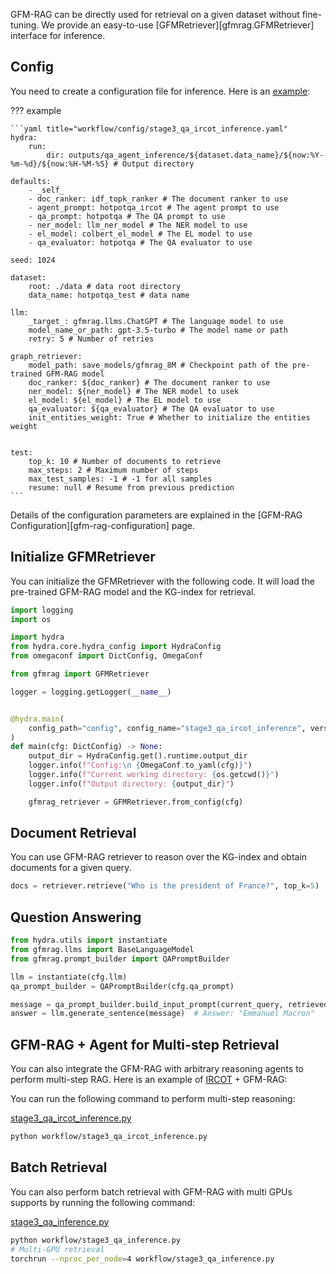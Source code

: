 GFM-RAG can be directly used for retrieval on a given dataset without fine-tuning. We provide an easy-to-use [GFMRetriever][gfmrag.GFMRetriever] interface for inference.

## Config
You need to create a configuration file for inference. Here is an [example](../../workflow/config/stage3_qa_ircot_inference.yaml):

??? example

    ```yaml title="workflow/config/stage3_qa_ircot_inference.yaml"
    hydra:
        run:
            dir: outputs/qa_agent_inference/${dataset.data_name}/${now:%Y-%m-%d}/${now:%H-%M-%S} # Output directory

    defaults:
        - _self_
        - doc_ranker: idf_topk_ranker # The document ranker to use
        - agent_prompt: hotpotqa_ircot # The agent prompt to use
        - qa_prompt: hotpotqa # The QA prompt to use
        - ner_model: llm_ner_model # The NER model to use
        - el_model: colbert_el_model # The EL model to use
        - qa_evaluator: hotpotqa # The QA evaluator to use

    seed: 1024

    dataset:
        root: ./data # data root directory
        data_name: hotpotqa_test # data name

    llm:
        _target_: gfmrag.llms.ChatGPT # The language model to use
        model_name_or_path: gpt-3.5-turbo # The model name or path
        retry: 5 # Number of retries

    graph_retriever:
        model_path: save_models/gfmrag_8M # Checkpoint path of the pre-trained GFM-RAG model
        doc_ranker: ${doc_ranker} # The document ranker to use
        ner_model: ${ner_model} # The NER model to usek
        el_model: ${el_model} # The EL model to use
        qa_evaluator: ${qa_evaluator} # The QA evaluator to use
        init_entities_weight: True # Whether to initialize the entities weight


    test:
        top_k: 10 # Number of documents to retrieve
        max_steps: 2 # Maximum number of steps
        max_test_samples: -1 # -1 for all samples
        resume: null # Resume from previous prediction
    ```

Details of the configuration parameters are explained in the [GFM-RAG Configuration][gfm-rag-configuration] page.

## Initialize GFMRetriever

You can initialize the GFMRetriever with the following code. It will load the pre-trained GFM-RAG model and the KG-index for retrieval.

```python
import logging
import os

import hydra
from hydra.core.hydra_config import HydraConfig
from omegaconf import DictConfig, OmegaConf

from gfmrag import GFMRetriever

logger = logging.getLogger(__name__)


@hydra.main(
    config_path="config", config_name="stage3_qa_ircot_inference", version_base=None
)
def main(cfg: DictConfig) -> None:
    output_dir = HydraConfig.get().runtime.output_dir
    logger.info(f"Config:\n {OmegaConf.to_yaml(cfg)}")
    logger.info(f"Current working directory: {os.getcwd()}")
    logger.info(f"Output directory: {output_dir}")

    gfmrag_retriever = GFMRetriever.from_config(cfg)
```

## Document Retrieval

You can use GFM-RAG retriever to reason over the KG-index and obtain documents for a given query.
```python
docs = retriever.retrieve("Who is the president of France?", top_k=5)
```

## Question Answering

```python
from hydra.utils import instantiate
from gfmrag.llms import BaseLanguageModel
from gfmrag.prompt_builder import QAPromptBuilder

llm = instantiate(cfg.llm)
qa_prompt_builder = QAPromptBuilder(cfg.qa_prompt)

message = qa_prompt_builder.build_input_prompt(current_query, retrieved_docs)
answer = llm.generate_sentence(message)  # Answer: "Emmanuel Macron"
```

## GFM-RAG + Agent for Multi-step Retrieval
You can also integrate the GFM-RAG with arbitrary reasoning agents to perform multi-step RAG. Here is an example of [IRCOT](https://arxiv.org/abs/2212.10509) + GFM-RAG:

You can run the following command to perform multi-step reasoning:

[stage3_qa_ircot_inference.py](../../workflow/stage3_qa_ircot_inference.py)
```bash
python workflow/stage3_qa_ircot_inference.py
```

## Batch Retrieval
You can also perform batch retrieval with GFM-RAG with multi GPUs supports by running the following command:

[stage3_qa_inference.py](../../workflow/stage3_qa_inference.py)
```bash
python workflow/stage3_qa_inference.py
# Multi-GPU retrieval
torchrun --nproc_per_node=4 workflow/stage3_qa_inference.py
```
